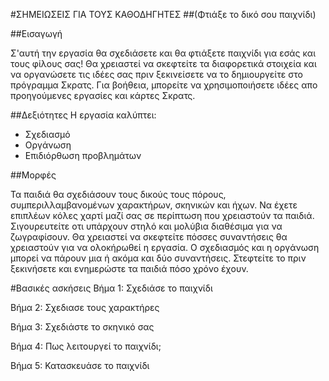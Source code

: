 #ΣΗΜΕΙΩΣΕΙΣ ΓΙΑ ΤΟΥΣ ΚΑΘΟΔΗΓΗΤΕΣ##(Φτιάξε το δικό σου παιχνίδι)##ΕισαγωγήΣ'αυτή την εργασία θα σχεδιάσετε και θα φτιάξετε παιχνίδι για εσάς και τους φίλους σας! Θα χρειαστεί να σκεφτείτε τα διαφορετικά στοιχεία και να οργανώσετε τις ιδέες σας πριν ξεκινείσετε να το δημιουργείτε στο πρόγραμμα Σκρατς. Για βοήθεια, μπορείτε να χρησιμοποιήσετε ιδέες απο προηγούμενες εργασίες και κάρτες Σκρατς. ##ΔεξιότητεςΗ εργασία καλύπτει:* Σχεδιασμό* Οργάνωση* Επιδιόρθωση προβλημάτων##ΜορφέςΤα παιδιά θα σχεδιάσουν τους δικούς τους πόρους, συμπεριλλαμβανομένων χαρακτήρων, σκηνικών και ήχων. Να έχετε επιπλέων κόλες χαρτί μαζί σας σε περίπτωση που χρειαστούν τα παιδιά. Σιγουρευτείτε οτι υπάρχουν στηλό και μολύβια διαθέσιμα για να ζωγραφίσουν. Θα χρειαστεί να σκεφτείτε πόσσες συναντήσεις θα χρειαστούν για να ολοκήρωθεί η εργασία. Ο σχεδιασμός και η οργάνωση μπορεί να πάρουν μια ή ακόμα και δύο συναντήσεις. Στεφτείτε το πριν ξεκινήσετε και ενημερώστε τα παιδιά πόσο χρόνο έχουν.#Βασικές ασκήσειςΒήμα 1: Σχεδιάσε το παιχνίδιΒήμα 2: Σχεδιασε τους χαρακτήρεςΒήμα 3: Σχεδιάστε το σκηνικό σαςΒήμα 4: Πως λειτουργεί το παιχνίδι;Βήμα 5: Κατασκευάσε το παιχνίδι